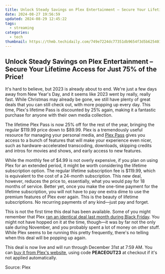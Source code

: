 ```yaml
---
title: Unlock Steady Savings on Plex Entertainment – Secure Your Lifetime Access for Just 75%% of the Price!
date: 2024-08-27 19:56:59
updated: 2024-08-29 12:45:22
tags:
  - streaming
categories:
  - tech
thumbnail: https://thmb.techidaily.com/749e7224dc77351db9654f3d5b625401a4538e3e09d897a36274e3de6aadbd39.jpg
---
```


## Unlock Steady Savings on Plex Entertainment – Secure Your Lifetime Access for Just 75% of the Price!

It's hard to believe, but 2023 is already about to end. We're just a few days away from New Year's Day, and it seems like 2023 went by really, really fast. While Christmas may already be gone, we still have plenty of great deals that you can still check out, with more popping up every day. This time, Plex's lifetime Pass is discounted by 25% again, making it a fantastic purchase for anyone with their own media collection.

 The lifetime Plex Pass is now 25% off for the rest of the year, bringing the regular $119.99 price down to $89.99\. Plex is a tremendously useful resource for managing your personal media, and [Plex Pass](https://extra-approaches.techidaily.com/new-screensaviors-guide-global-and-regional-channels-led-by-you/) gives you access to a bunch of features that will make your experience even nicer, such as hardware-accelerated transcoding, downloads, skipping credits and intros for movies and shows, and early access to new features.

 While the monthly fee of $4.99 is not overly expensive, if you plan on using Plex for an extended period, it might be worth considering the lifetime subscription option. The regular lifetime subscription fee is $119.99, which is equivalent to the cost of a 24-month subscription. This new deal, however, reduces the price to, essentially, what you would pay for 18 months of service. Better yet, once you make the one-time payment for the lifetime subscription, you will not have to pay one extra dime to use the premium features of Plex ever again. This is the beauty of lifetime subscriptions. No recurring payments of any kind—just pay and forget.

 This is not the first time this deal has been available. Some of you might remember that Plex [ran an identical deal last month during Black Friday](https://youtube-webster.techidaily.com/024-approved-unlock-youtube-placement-secrets-what-matters-most/). You might not have hopped on it at the time, though—it was by far not the only sale during November, and you probably spent a lot of money on other stuff. While Plex seems to be running this pretty frequently, there's no telling when this deal will be popping up again.

 This deal is now live and will run through December 31st at 7:59 AM. You can [buy it from Plex's website](https://www.anrdoezrs.net/links/3607085/type/dlg/sid/UUhtgUeUpU2001460/https://www.plex.tv/plex-pass/purchase/?plan=lifetime&code=PEACEOUT23), using code **PEACEOUT23** at checkout if it's not applied automatically.

 Source: Plex

<ins class="adsbygoogle"
     style="display:block"
     data-ad-format="autorelaxed"
     data-ad-client="ca-pub-7571918770474297"
     data-ad-slot="1223367746"></ins>



<ins class="adsbygoogle"
     style="display:block"
     data-ad-client="ca-pub-7571918770474297"
     data-ad-slot="8358498916"
     data-ad-format="auto"
     data-full-width-responsive="true"></ins>
